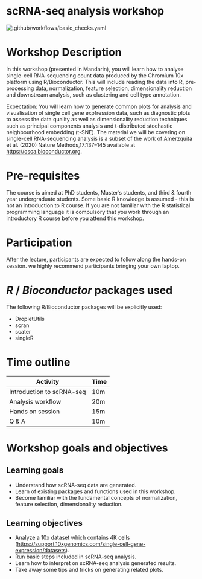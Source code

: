 # scRNA-seq analysis workshop

![.github/workflows/basic_checks.yaml](https://github.com/YOU-k/scRNA-seq-workshop/workflows/.github/workflows/basic_checks.yaml/badge.svg)

# Workshop Description

In this workshop (presented in Mandarin), you will learn how to analyse single-cell RNA-sequencing count data produced by the Chromium 10x platform using R/Bioconductor. This will include reading the data into R, pre-processing data, normalization, feature selection, dimensionality reduction and downstream analysis, such as clustering and cell type annotation. 

Expectation: You will learn how to generate common plots for analysis and visualisation of single cell gene expfression data, such as diagnostic plots to assess the data quality as well as dimensionality reduction techniques such as principal components analysis and t-distributed stochastic neighbourhood embedding (t-SNE). The material we will be covering on single-cell RNA-sequencing analysis is a subset of the work of Amerzquita et al. (2020) Nature Methods,17:137–145 available at https://osca.bioconductor.org. 

# Pre-requisites 

The course is aimed at PhD students, Master’s students, and third & fourth year undergraduate students. Some basic R knowledge is assumed - this is not an introduction to R course. If you are not familiar with the R statistical programming language it is compulsory that you work through an introductory R course before you attend this workshop.


# Participation

After the lecture, participants are expected to follow along the hands-on session. we highly recommend participants bringing your own laptop.

# _R_ / _Bioconductor_ packages used

The following R/Bioconductor packages will be explicitly used: 

* DropletUtils
* scran
* scater
* singleR

# Time outline

| Activity                         | Time |
|----------------------------------|------|
| Introduction to scRNA-seq        | 10m  |
| Analysis workflow                | 20m  |
| Hands on session                 | 15m  |
| Q & A                            | 10m  |

# Workshop goals and objectives

## Learning goals

 - Understand how scRNA-seq data are generated.
 - Learn of existing packages and functions used in this workshop. 
 - Become familiar with the fundamental concepts of normalization, feature selection, dimensionality reduction.

## Learning objectives

 - Analyze a 10x dataset which contains 4K cells (https://support.10xgenomics.com/single-cell-gene-expression/datasets). 
 - Run basic steps included in scRNA-seq analysis.
 - Learn how to interpret on scRNA-seq analysis generated results.
 - Take away some tips and tricks on generating related plots.